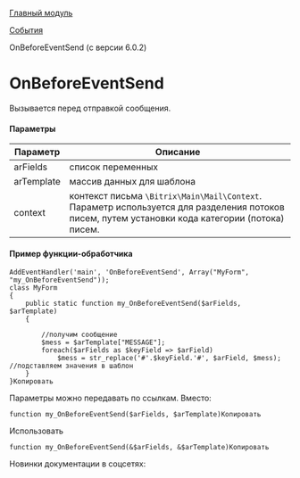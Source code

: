 [Главный модуль](/api_help/main/index.php)

[События](/api_help/main/events/index.php)

OnBeforeEventSend (с версии 6.0.2)

OnBeforeEventSend
=================

Вызывается перед отправкой сообщения.

#### Параметры

| Параметр | Описание |
| --- | --- |
| arFields | список переменных |
| arTemplate | массив данных для шаблона |
| context | контекст письма `\Bitrix\Main\Mail\Context`. Параметр используется для разделения потоков писем, путем установки кода категории (потока) писем. |

#### Пример функции-обработчика

```
AddEventHandler('main', 'OnBeforeEventSend', Array("MyForm", "my_OnBeforeEventSend"));
class MyForm
{
	public static function my_OnBeforeEventSend($arFields, $arTemplate)
	{
        
		//получим сообщение
		$mess = $arTemplate["MESSAGE"];
		foreach($arFields as $keyField => $arField)
			$mess = str_replace('#'.$keyField.'#', $arField, $mess); //подставляем значения в шаблон
	}
}Копировать
```

Параметры можно передавать по ссылкам. Вместо:

```
function my_OnBeforeEventSend($arFields, $arTemplate)Копировать
```

Использовать

```
function my_OnBeforeEventSend(&$arFields, &$arTemplate)Копировать
```

Новинки документации в соцсетях: